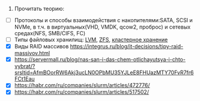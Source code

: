 1. Прочитать теорию:
- [ ] Протоколы и способы взаимодействия с накопителями:SATA, SCSI и NVMe, в т.ч. в виртуальных(VHD, VMDK, qcow2, проброс) и сетевых средах(NFS, SMB/CIFS, FC)
- [ ] Типы файловых хранилищ: [LVM](https://habr.com/ru/articles/67283/), [ZFS](https://habr.com/ru/companies/vk/articles/770300/), [кластерное хранение ](https://trends.rbc.ru/trends/innovation/68698f859a7947d46719cc46)
- [x] Виды RAID массивов https://integrus.ru/blog/it-decisions/tipy-raid-massivov.html 
- [x] https://servermall.ru/blog/nas-san-i-das-chem-otlichayutsya-i-chto-vybrat/?srsltid=AfmBOorRW6Akj3ucLN0OPbMU35YJLeE8FHUazMTY70FvR7fr6FCt1Eau
- [x] https://habr.com/ru/companies/slurm/articles/472776/
- [x] https://habr.com/ru/companies/slurm/articles/517502/